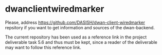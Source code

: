 # dwanclientwiredmarker

Please, address https://github.com/DASISH/dwan-client-wiredmarker repsitory if you want to get information and sources of the dwan-backend.

The current repository has been used as a reference link in the project deliverable task 5.6 and thus must be kept, since a reader of the deliverable may want to follow this reference link.
